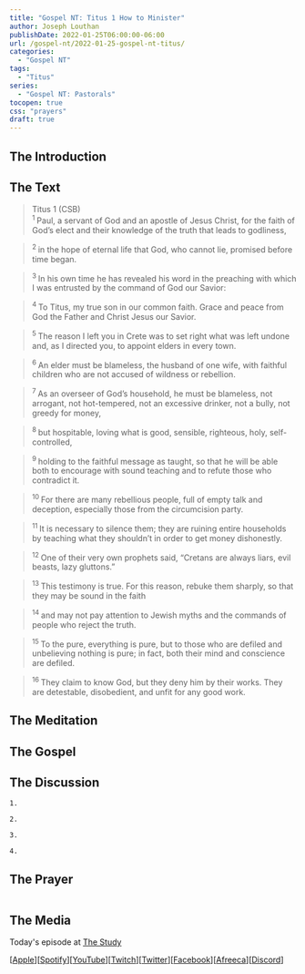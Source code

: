 ```yaml
---
title: "Gospel NT: Titus 1 How to Minister"
author: Joseph Louthan
publishDate: 2022-01-25T06:00:00-06:00
url: /gospel-nt/2022-01-25-gospel-nt-titus/
categories:
  - "Gospel NT"
tags:
  - "Titus"
series:
  - "Gospel NT: Pastorals"
tocopen: true
css: "prayers"
draft: true
---
```

## The Introduction

<div style="page-break-after: always;"></div>

## The Text

>Titus 1 (CSB)  
><sup> 1 </sup> Paul, a servant of God and an apostle of Jesus Christ, for the faith of God’s elect and their knowledge of the truth that leads to godliness, 

><sup> 2 </sup> in the hope of eternal life that God, who cannot lie, promised before time began. 

><sup> 3 </sup> In his own time he has revealed his word in the preaching with which I was entrusted by the command of God our Savior: 

><sup> 4 </sup> To Titus, my true son in our common faith. Grace and peace from God the Father and Christ Jesus our Savior. 

><sup> 5 </sup> The reason I left you in Crete was to set right what was left undone and, as I directed you, to appoint elders in every town. 

><sup> 6 </sup> An elder must be blameless, the husband of one wife, with faithful children who are not accused of wildness or rebellion. 

><sup> 7 </sup> As an overseer of God’s household, he must be blameless, not arrogant, not hot-tempered, not an excessive drinker, not a bully, not greedy for money, 

><sup> 8 </sup> but hospitable, loving what is good, sensible, righteous, holy, self-controlled, 

><sup> 9 </sup> holding to the faithful message as taught, so that he will be able both to encourage with sound teaching and to refute those who contradict it. 

><sup> 10 </sup> For there are many rebellious people, full of empty talk and deception, especially those from the circumcision party. 

><sup> 11 </sup> It is necessary to silence them; they are ruining entire households by teaching what they shouldn’t in order to get money dishonestly. 

><sup> 12 </sup> One of their very own prophets said, “Cretans are always liars, evil beasts, lazy gluttons.” 

><sup> 13 </sup> This testimony is true. For this reason, rebuke them sharply, so that they may be sound in the faith 

><sup> 14 </sup> and may not pay attention to Jewish myths and the commands of people who reject the truth. 

><sup> 15 </sup> To the pure, everything is pure, but to those who are defiled and unbelieving nothing is pure; in fact, both their mind and conscience are defiled. 

><sup> 16 </sup> They claim to know God, but they deny him by their works. They are detestable, disobedient, and unfit for any good work.

<div style="page-break-after: always;"></div>

## The Meditation


## The Gospel


## The Discussion

```text
1. 
```

```text
2. 
```

```text
3. 
```

```text
4. 
```

## The Prayer

<div style='font-variant: small-caps;'>

</div>

```text

```

## The Media

Today's episode at [The Study](http://study.theologic.us/podcast/)

\[[Apple](https://podcasts.apple.com/us/podcast/the-study/id1557102127)\]\[[Spotify](https://open.spotify.com/show/0Xs5qsNvWePyRqcmtOTPkR)\]\[[YouTube](http://youtube.theologic.us)\]\[[Twitch](http://twitch.theologic.us)\]\[[Twitter](https://twitter.com/theologic_us)\]\[[Facebook](https://www.facebook.com/groups/462231051477464)\]\[[Afreeca](https://bj.afreecatv.com/theologicus)\]\[[Discord](http://discord.theologic.us)\]
